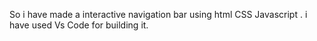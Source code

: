 So i have made a interactive navigation bar using html CSS Javascript .
i have used Vs Code for building it.

